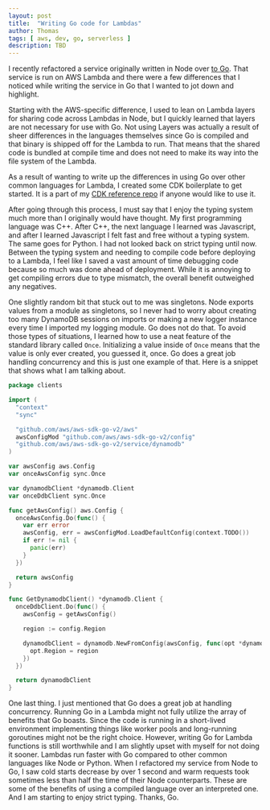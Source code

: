 ```yaml
---
layout: post
title:  "Writing Go code for Lambdas"
author: Thomas
tags: [ aws, dev, go, serverless ]
description: TBD
---
```


I recently refactored a service originally written in Node over [to Go](https://github.com/thomasstep/authentication-service/pull/9). That service is run on AWS Lambda and there were a few differences that I noticed while writing the service in Go that I wanted to jot down and highlight.

Starting with the AWS-specific difference, I used to lean on Lambda layers for sharing code across Lambdas in Node, but I quickly learned that layers are not necessary for use with Go. Not using Layers was actually a result of sheer differences in the languages themselves since Go is compiled and that binary is shipped off for the Lambda to run. That means that the shared code is bundled at compile time and does not need to make its way into the file system of the Lambda.

As a result of wanting to write up the differences in using Go over other common languages for Lambda, I created some CDK boilerplate to get started. It is a part of my [CDK reference repo](https://github.com/thomasstep/aws-cdk-reference/blob/main/lib/golang-lambda.ts) if anyone would like to use it.

After going through this process, I must say that I enjoy the typing system much more than I originally would have thought. My first programming language was C++. After C++, the next language I learned was Javascript, and after I learned Javascript I felt fast and free without a typing system. The same goes for Python. I had not looked back on strict typing until now. Between the typing system and needing to compile code before deploying to a Lambda, I feel like I saved a vast amount of time debugging code because so much was done ahead of deployment. While it is annoying to get compiling errors due to type mismatch, the overall benefit outweighed any negatives.

One slightly random bit that stuck out to me was singletons. Node exports values from a module as singletons, so I never had to worry about creating too many DynamoDB sessions on imports or making a new logger instance every time I imported my logging module. Go does not do that. To avoid those types of situations, I learned how to use a neat feature of the standard library called `Once`. Initializing a value inside of `Once` means that the value is only ever created, you guessed it, once. Go does a great job handling concurrency and this is just one example of that. Here is a snippet that shows what I am talking about.

```go
package clients

import (
  "context"
  "sync"

  "github.com/aws/aws-sdk-go-v2/aws"
  awsConfigMod "github.com/aws/aws-sdk-go-v2/config"
  "github.com/aws/aws-sdk-go-v2/service/dynamodb"
)

var awsConfig aws.Config
var onceAwsConfig sync.Once

var dynamodbClient *dynamodb.Client
var onceDdbClient sync.Once

func getAwsConfig() aws.Config {
  onceAwsConfig.Do(func() {
    var err error
    awsConfig, err = awsConfigMod.LoadDefaultConfig(context.TODO())
    if err != nil {
      panic(err)
    }
  })

  return awsConfig
}

func GetDynamodbClient() *dynamodb.Client {
  onceDdbClient.Do(func() {
    awsConfig = getAwsConfig()

    region := config.Region

    dynamodbClient = dynamodb.NewFromConfig(awsConfig, func(opt *dynamodb.Options) {
      opt.Region = region
    })
  })

  return dynamodbClient
}
```

One last thing. I just mentioned that Go does a great job at handling concurrency. Running Go in a Lambda might not fully utilize the array of benefits that Go boasts. Since the code is running in a short-lived environment implementing things like worker pools and long-running goroutines might not be the right choice. However, writing Go for Lambda functions is still worthwhile and I am slightly upset with myself for not doing it sooner. Lambdas run faster with Go compared to other common languages like Node or Python. When I refactored my service from Node to Go, I saw cold starts decrease by over 1 second and warm requests took sometimes less than half the time of their Node counterparts. These are some of the benefits of using a compiled language over an interpreted one. And I am starting to enjoy strict typing. Thanks, Go.
